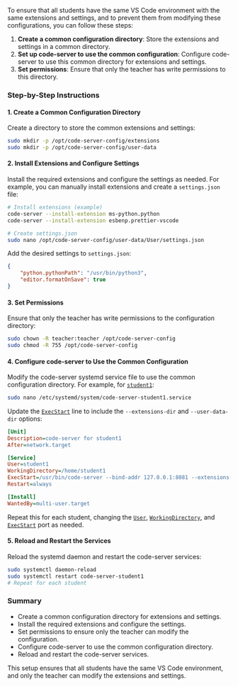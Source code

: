 To ensure that all students have the same VS Code environment with the same extensions and settings, and to prevent them from modifying these configurations, you can follow these steps:

1. **Create a common configuration directory**: Store the extensions and settings in a common directory.
2. **Set up code-server to use the common configuration**: Configure code-server to use this common directory for extensions and settings.
3. **Set permissions**: Ensure that only the teacher has write permissions to this directory.

### Step-by-Step Instructions

#### 1. Create a Common Configuration Directory

Create a directory to store the common extensions and settings:

```sh
sudo mkdir -p /opt/code-server-config/extensions
sudo mkdir -p /opt/code-server-config/user-data
```

#### 2. Install Extensions and Configure Settings

Install the required extensions and configure the settings as needed. For example, you can manually install extensions and create a `settings.json` file:

```sh
# Install extensions (example)
code-server --install-extension ms-python.python
code-server --install-extension esbenp.prettier-vscode

# Create settings.json
sudo nano /opt/code-server-config/user-data/User/settings.json
```

Add the desired settings to `settings.json`:

```json
{
    "python.pythonPath": "/usr/bin/python3",
    "editor.formatOnSave": true
}
```

#### 3. Set Permissions

Ensure that only the teacher has write permissions to the configuration directory:

```sh
sudo chown -R teacher:teacher /opt/code-server-config
sudo chmod -R 755 /opt/code-server-config
```

#### 4. Configure code-server to Use the Common Configuration

Modify the code-server systemd service file to use the common configuration directory. For example, for [`student1`](command:_github.copilot.openSymbolFromReferences?%5B%22%22%2C%5B%7B%22uri%22%3A%7B%22scheme%22%3A%22untitled%22%2C%22authority%22%3A%22%22%2C%22path%22%3A%22Untitled-1%22%2C%22query%22%3A%22%22%2C%22fragment%22%3A%22%22%7D%2C%22pos%22%3A%7B%22line%22%3A21%2C%22character%22%3A13%7D%7D%5D%2C%227a75e217-23c9-4a5a-9f9d-e54273b3dd64%22%5D "Go to definition"):

```sh
sudo nano /etc/systemd/system/code-server-student1.service
```

Update the [`ExecStart`](command:_github.copilot.openSymbolFromReferences?%5B%22%22%2C%5B%7B%22uri%22%3A%7B%22scheme%22%3A%22untitled%22%2C%22authority%22%3A%22%22%2C%22path%22%3A%22Untitled-1%22%2C%22query%22%3A%22%22%2C%22fragment%22%3A%22%22%7D%2C%22pos%22%3A%7B%22line%22%3A44%2C%22character%22%3A0%7D%7D%5D%2C%227a75e217-23c9-4a5a-9f9d-e54273b3dd64%22%5D "Go to definition") line to include the `--extensions-dir` and `--user-data-dir` options:

```ini
[Unit]
Description=code-server for student1
After=network.target

[Service]
User=student1
WorkingDirectory=/home/student1
ExecStart=/usr/bin/code-server --bind-addr 127.0.0.1:8081 --extensions-dir /opt/code-server-config/extensions --user-data-dir /opt/code-server-config/user-data
Restart=always

[Install]
WantedBy=multi-user.target
```

Repeat this for each student, changing the [`User`](command:_github.copilot.openSymbolFromReferences?%5B%22%22%2C%5B%7B%22uri%22%3A%7B%22scheme%22%3A%22untitled%22%2C%22authority%22%3A%22%22%2C%22path%22%3A%22Untitled-1%22%2C%22query%22%3A%22%22%2C%22fragment%22%3A%22%22%7D%2C%22pos%22%3A%7B%22line%22%3A42%2C%22character%22%3A0%7D%7D%5D%2C%227a75e217-23c9-4a5a-9f9d-e54273b3dd64%22%5D "Go to definition"), [`WorkingDirectory`](command:_github.copilot.openSymbolFromReferences?%5B%22%22%2C%5B%7B%22uri%22%3A%7B%22scheme%22%3A%22untitled%22%2C%22authority%22%3A%22%22%2C%22path%22%3A%22Untitled-1%22%2C%22query%22%3A%22%22%2C%22fragment%22%3A%22%22%7D%2C%22pos%22%3A%7B%22line%22%3A43%2C%22character%22%3A0%7D%7D%5D%2C%227a75e217-23c9-4a5a-9f9d-e54273b3dd64%22%5D "Go to definition"), and [`ExecStart`](command:_github.copilot.openSymbolFromReferences?%5B%22%22%2C%5B%7B%22uri%22%3A%7B%22scheme%22%3A%22untitled%22%2C%22authority%22%3A%22%22%2C%22path%22%3A%22Untitled-1%22%2C%22query%22%3A%22%22%2C%22fragment%22%3A%22%22%7D%2C%22pos%22%3A%7B%22line%22%3A44%2C%22character%22%3A0%7D%7D%5D%2C%227a75e217-23c9-4a5a-9f9d-e54273b3dd64%22%5D "Go to definition") port as needed.

#### 5. Reload and Restart the Services

Reload the systemd daemon and restart the code-server services:

```sh
sudo systemctl daemon-reload
sudo systemctl restart code-server-student1
# Repeat for each student
```

### Summary

- Create a common configuration directory for extensions and settings.
- Install the required extensions and configure the settings.
- Set permissions to ensure only the teacher can modify the configuration.
- Configure code-server to use the common configuration directory.
- Reload and restart the code-server services.

This setup ensures that all students have the same VS Code environment, and only the teacher can modify the extensions and settings.
